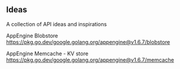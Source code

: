 ## Ideas

A collection of API ideas and inspirations

AppEngine Blobstore
https://pkg.go.dev/google.golang.org/appengine@v1.6.7/blobstore

AppEngine Memcache - KV store
https://pkg.go.dev/google.golang.org/appengine@v1.6.7/memcache
